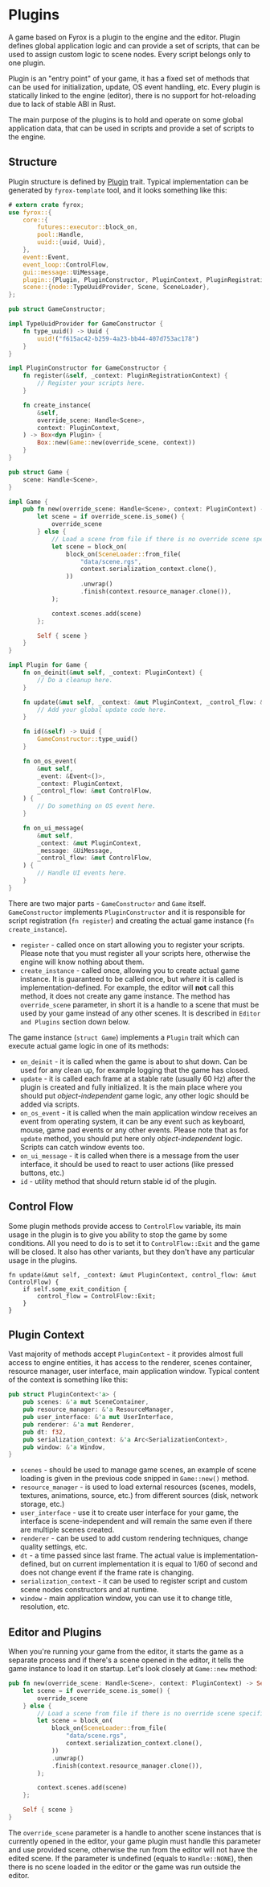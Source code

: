 # Plugins

A game based on Fyrox is a plugin to the engine and the editor. Plugin defines global application logic and can provide
a set of scripts, that can be used to assign custom logic to scene nodes. Every script belongs only to one plugin.

Plugin is an "entry point" of your game, it has a fixed set of methods that can be used for initialization, update,
OS event handling, etc. Every plugin is statically linked to the engine (editor), there is no support for hot-reloading
due to lack of stable ABI in Rust.

The main purpose of the plugins is to hold and operate on some global application data, that can be used in scripts and
provide a set of scripts to the engine.

## Structure

Plugin structure is defined by [Plugin](https://docs.rs/fyrox/latest/fyrox/plugin/trait.Plugin.html) trait. Typical
implementation can be generated by `fyrox-template` tool, and it looks something like this:

```rust
# extern crate fyrox;
use fyrox::{
    core::{
        futures::executor::block_on,
        pool::Handle,
        uuid::{uuid, Uuid},
    },
    event::Event,
    event_loop::ControlFlow,
    gui::message::UiMessage,
    plugin::{Plugin, PluginConstructor, PluginContext, PluginRegistrationContext},
    scene::{node::TypeUuidProvider, Scene, SceneLoader},
};

pub struct GameConstructor;

impl TypeUuidProvider for GameConstructor {
    fn type_uuid() -> Uuid {
        uuid!("f615ac42-b259-4a23-bb44-407d753ac178")
    }
}

impl PluginConstructor for GameConstructor {
    fn register(&self, _context: PluginRegistrationContext) {
        // Register your scripts here.
    }

    fn create_instance(
        &self,
        override_scene: Handle<Scene>,
        context: PluginContext,
    ) -> Box<dyn Plugin> {
        Box::new(Game::new(override_scene, context))
    }
}

pub struct Game {
    scene: Handle<Scene>,
}

impl Game {
    pub fn new(override_scene: Handle<Scene>, context: PluginContext) -> Self {
        let scene = if override_scene.is_some() {
            override_scene
        } else {
            // Load a scene from file if there is no override scene specified.
            let scene = block_on(
                block_on(SceneLoader::from_file(
                    "data/scene.rgs",
                    context.serialization_context.clone(),
                ))
                    .unwrap()
                    .finish(context.resource_manager.clone()),
            );

            context.scenes.add(scene)
        };

        Self { scene }
    }
}

impl Plugin for Game {
    fn on_deinit(&mut self, _context: PluginContext) {
        // Do a cleanup here.
    }

    fn update(&mut self, _context: &mut PluginContext, _control_flow: &mut ControlFlow) {
        // Add your global update code here.
    }

    fn id(&self) -> Uuid {
        GameConstructor::type_uuid()
    }

    fn on_os_event(
        &mut self,
        _event: &Event<()>,
        _context: PluginContext,
        _control_flow: &mut ControlFlow,
    ) {
        // Do something on OS event here.
    }

    fn on_ui_message(
        &mut self,
        _context: &mut PluginContext,
        _message: &UiMessage,
        _control_flow: &mut ControlFlow,
    ) {
        // Handle UI events here.
    }
}
```

There are two major parts - `GameConstructor` and `Game` itself. `GameConstructor` implements `PluginConstructor` and it
is responsible for script registration (`fn register`) and creating the actual game instance (`fn create_instance`).

- `register` - called once on start allowing you to register your scripts. Please note that you must register all your
scripts here, otherwise the engine will know nothing about them.
- `create_instance` - called once, allowing you to create actual game instance. It is guaranteed to be called once, but 
_where_ it is called is implementation-defined. For example, the editor will **not** call this method, it does not 
create any game instance. The method has `override_scene` parameter, in short it is a handle to a scene that must be 
used by your game instead of any other scenes. It is described in `Editor and Plugins` section down below.

The game instance (`struct Game`) implements a `Plugin` trait which can execute actual game logic in one of its methods:

- `on_deinit` - it is called when the game is about to shut down. Can be used for any clean up, for example logging that
the game has closed.
- `update` - it is called each frame at a stable rate (usually 60 Hz) after the plugin is created and fully initialized.
It is the main place where you should put _object-independent_ game logic, any other logic should be added via scripts.
- `on_os_event` - it is called when the main application window receives an event from operating system, it can be 
any event such as keyboard, mouse, game pad events or any other events. Please note that as for `update` method, you
should put here only _object-independent_ logic. Scripts can catch window events too.
- `on_ui_message` - it is called when there is a message from the user interface, it should be used to react to user
actions (like pressed buttons, etc.)
- `id` - utility method that should return stable id of the plugin.

## Control Flow

Some plugin methods provide access to `ControlFlow` variable, its main usage in the plugin is to give you ability to
stop the game by some conditions. All you need to do is to set it to `ControlFlow::Exit` and the game will be closed.
It also has other variants, but they don't have any particular usage in the plugins.

```rust,compile_fail
fn update(&mut self, _context: &mut PluginContext, control_flow: &mut ControlFlow) {
    if self.some_exit_condition {
        control_flow = ControlFlow::Exit;
    }
}
```

## Plugin Context

Vast majority of methods accept `PluginContext` - it provides almost full access to engine entities, it has access
to the renderer, scenes container, resource manager, user interface, main application window. Typical content of the
context is something like this:

```rust
pub struct PluginContext<'a> {
    pub scenes: &'a mut SceneContainer,
    pub resource_manager: &'a ResourceManager,
    pub user_interface: &'a mut UserInterface,
    pub renderer: &'a mut Renderer,
    pub dt: f32,
    pub serialization_context: &'a Arc<SerializationContext>,
    pub window: &'a Window,
}
```

- `scenes` - should be used to manage game scenes, an example of scene loading is given in the previous code snipped in
`Game::new()` method.
- `resource_manager` - is used to load external resources (scenes, models, textures, animations, source, etc.) from
different sources (disk, network storage, etc.)
- `user_interface` - use it to create user interface for your game, the interface is scene-independent and will remain
the same even if there are multiple scenes created.
- `renderer` - can be used to add custom rendering techniques, change quality settings, etc.
- `dt` - a time passed since last frame. The actual value is implementation-defined, but on current implementation it
is equal to 1/60 of second and does not change event if the frame rate is changing.
- `serialization_context` - it can be used to register script and custom scene nodes constructors and at runtime.
- `window` - main application window, you can use it to change title, resolution, etc.

## Editor and Plugins

When you're running your game from the editor, it starts the game as a separate process and if there's a scene opened
in the editor, it tells the game instance to load it on startup. Let's look closely at `Game::new` method:

```rust
pub fn new(override_scene: Handle<Scene>, context: PluginContext) -> Self {
    let scene = if override_scene.is_some() {
        override_scene
    } else {
        // Load a scene from file if there is no override scene specified.
        let scene = block_on(
            block_on(SceneLoader::from_file(
                "data/scene.rgs",
                context.serialization_context.clone(),
            ))
            .unwrap()
            .finish(context.resource_manager.clone()),
        );

        context.scenes.add(scene)
    };

    Self { scene }
}
```

The `override_scene` parameter is a handle to another scene instances that is currently opened in the editor, your game
plugin must handle this parameter and use provided scene, otherwise the run from the editor will not have the edited
scene. If the parameter is undefined (equals to `Handle::NONE`), then there is no scene loaded in the editor or the
game was run outside the editor.
